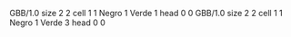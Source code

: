 <gs-board> GBB/1.0
size 2 2
cell 1 1 Negro 1 Verde 1 
head 0 0
 </gs-board>
<gs-board> GBB/1.0
size 2 2
cell 1 1 Negro 1 Verde 3 
head 0 0
 </gs-board>